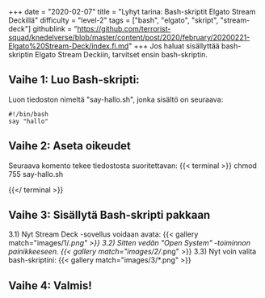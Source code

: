 +++
date = "2020-02-07"
title = "Lyhyt tarina: Bash-skriptit Elgato Stream Deckillä"
difficulty = "level-2"
tags = ["bash", "elgato", "skript", "stream-deck"]
githublink = "https://github.com/terrorist-squad/knedelverse/blob/master/content/post/2020/february/20200221-Elgato%20Stream-Deck/index.fi.md"
+++
Jos haluat sisällyttää bash-skriptin Elgato Stream Deckiin, tarvitset ensin bash-skriptin.
## Vaihe 1: Luo Bash-skripti:
Luon tiedoston nimeltä "say-hallo.sh", jonka sisältö on seuraava:
```
#!/bin/bash
say "hallo"

```

## Vaihe 2: Aseta oikeudet
Seuraava komento tekee tiedostosta suoritettavan:
{{< terminal >}}
chmod 755 say-hallo.sh

{{</ terminal >}}

## Vaihe 3: Sisällytä Bash-skripti pakkaan
3.1) Nyt Stream Deck -sovellus voidaan avata:
{{< gallery match="images/1/*.png" >}}
3.2) Sitten vedän "Open System" -toiminnon painikkeeseen.
{{< gallery match="images/2/*.png" >}}
3.3) Nyt voin valita bash-skriptini:
{{< gallery match="images/3/*.png" >}}

## Vaihe 4: Valmis!
